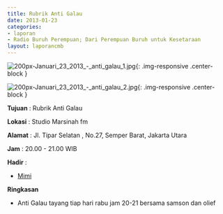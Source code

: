 ```yaml
---
title: Rubrik Anti Galau 
date: 2013-01-23
categories:
- laporan
- Radio Buruh Perempuan; Dari Perempuan Buruh untuk Kesetaraan
layout: laporancmb
---
```



![200px-Januari_23_2013_-_anti_galau_1.jpg](/uploads/200px-Januari_23_2013_-_anti_galau_1.jpg){: .img-responsive .center-block }

![200px-Januari_23_2013_-_anti_galau_2.jpg](/uploads/200px-Januari_23_2013_-_anti_galau_2.jpg){: .img-responsive .center-block }


**Tujuan** : Rubrik Anti Galau 

**Lokasi** : Studio Marsinah fm 

**Alamat** : Jl. Tipar Selatan , No.27, Semper Barat, Jakarta Utara 

**Jam** : 20.00 - 21.00 WIB 

**Hadir** :
* [Mimi](http://wiki.ciptamedia.org/wiki/Mimi)

**Ringkasan**  
* Anti Galau tayang tiap hari rabu jam 20-21 bersama samson dan olief
